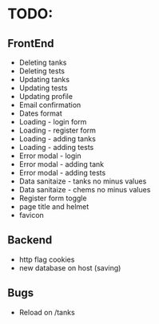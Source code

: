 # TODO:

## FrontEnd

- Deleting tanks
- Deleting tests
- Updating tanks
- Updating tests
- Updating profile
- Email confirmation
- Dates format
- Loading - login form
- Loading - register form
- Loading - adding tanks
- Loading - adding tests
- Error modal - login
- Error modal - adding tank
- Error modal - adding tests
- Data sanitaize - tanks no minus values
- Data sanitaize - chems no minus values
- Register form toggle
- page title and helmet
- favicon

## Backend

- http flag cookies
- new database on host (saving)

## Bugs

- Reload on /tanks
